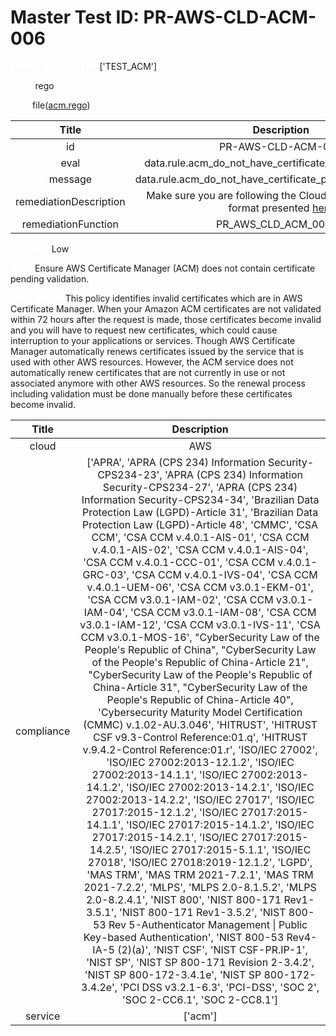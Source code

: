 



# Master Test ID: PR-AWS-CLD-ACM-006


***<font color="white">Master Snapshot Id:</font>*** ['TEST_ACM']

***<font color="white">type:</font>*** rego

***<font color="white">rule:</font>*** file([acm.rego])  
  
  
  
  

|Title|Description|
| :---: | :---: |
|id|PR-AWS-CLD-ACM-006|
|eval|data.rule.acm_do_not_have_certificate_pending_validation|
|message|data.rule.acm_do_not_have_certificate_pending_validation_err|
|remediationDescription|Make sure you are following the Cloudformation template format presented <a href='https://boto3.amazonaws.com/v1/documentation/api/latest/reference/services/acm.html#ACM.Client.describe_certificate' target='_blank'>here</a>|
|remediationFunction|PR_AWS_CLD_ACM_006.py|


***<font color="white">Severity:</font>*** Low

***<font color="white">Title:</font>*** Ensure AWS Certificate Manager (ACM) does not contain certificate pending validation.

***<font color="white">Description:</font>*** This policy identifies invalid certificates which are in AWS Certificate Manager. When your Amazon ACM certificates are not validated within 72 hours after the request is made, those certificates become invalid and you will have to request new certificates, which could cause interruption to your applications or services. Though AWS Certificate Manager automatically renews certificates issued by the service that is used with other AWS resources. However, the ACM service does not automatically renew certificates that are not currently in use or not associated anymore with other AWS resources. So the renewal process including validation must be done manually before these certificates become invalid.  
  
  

|Title|Description|
| :---: | :---: |
|cloud|AWS|
|compliance|['APRA', 'APRA (CPS 234) Information Security-CPS234-23', 'APRA (CPS 234) Information Security-CPS234-27', 'APRA (CPS 234) Information Security-CPS234-34', 'Brazilian Data Protection Law (LGPD)-Article 31', 'Brazilian Data Protection Law (LGPD)-Article 48', 'CMMC', 'CSA CCM', 'CSA CCM v.4.0.1-AIS-01', 'CSA CCM v.4.0.1-AIS-02', 'CSA CCM v.4.0.1-AIS-04', 'CSA CCM v.4.0.1-CCC-01', 'CSA CCM v.4.0.1-GRC-03', 'CSA CCM v.4.0.1-IVS-04', 'CSA CCM v.4.0.1-UEM-06', 'CSA CCM v3.0.1-EKM-01', 'CSA CCM v3.0.1-IAM-02', 'CSA CCM v3.0.1-IAM-04', 'CSA CCM v3.0.1-IAM-08', 'CSA CCM v3.0.1-IAM-12', 'CSA CCM v3.0.1-IVS-11', 'CSA CCM v3.0.1-MOS-16', "CyberSecurity Law of the People's Republic of China", "CyberSecurity Law of the People's Republic of China-Article 21", "CyberSecurity Law of the People's Republic of China-Article 31", "CyberSecurity Law of the People's Republic of China-Article 40", 'Cybersecurity Maturity Model Certification (CMMC) v.1.02-AU.3.046', 'HITRUST', 'HITRUST CSF v9.3-Control Reference:01.q', 'HITRUST v.9.4.2-Control Reference:01.r', 'ISO/IEC 27002', 'ISO/IEC 27002:2013-12.1.2', 'ISO/IEC 27002:2013-14.1.1', 'ISO/IEC 27002:2013-14.1.2', 'ISO/IEC 27002:2013-14.2.1', 'ISO/IEC 27002:2013-14.2.2', 'ISO/IEC 27017', 'ISO/IEC 27017:2015-12.1.2', 'ISO/IEC 27017:2015-14.1.1', 'ISO/IEC 27017:2015-14.1.2', 'ISO/IEC 27017:2015-14.2.1', 'ISO/IEC 27017:2015-14.2.5', 'ISO/IEC 27017:2015-5.1.1', 'ISO/IEC 27018', 'ISO/IEC 27018:2019-12.1.2', 'LGPD', 'MAS TRM', 'MAS TRM 2021-7.2.1', 'MAS TRM 2021-7.2.2', 'MLPS', 'MLPS 2.0-8.1.5.2', 'MLPS 2.0-8.2.4.1', 'NIST 800', 'NIST 800-171 Rev1-3.5.1', 'NIST 800-171 Rev1-3.5.2', 'NIST 800-53 Rev 5-Authenticator Management \| Public Key-based Authentication', 'NIST 800-53 Rev4-IA-5 (2)(a)', 'NIST CSF', 'NIST CSF-PR.IP-1', 'NIST SP', 'NIST SP 800-171 Revision 2-3.4.2', 'NIST SP 800-172-3.4.1e', 'NIST SP 800-172-3.4.2e', 'PCI DSS v3.2.1-6.3', 'PCI-DSS', 'SOC 2', 'SOC 2-CC6.1', 'SOC 2-CC8.1']|
|service|['acm']|



[acm.rego]: https://github.com/prancer-io/prancer-compliance-test/tree/master/aws/cloud/acm.rego
